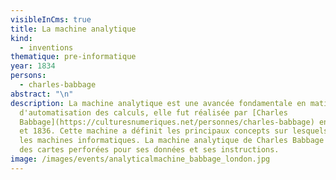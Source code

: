 ```yaml
---
visibleInCms: true
title: La machine analytique
kind:
  - inventions
thematique: pre-informatique
year: 1834
persons:
  - charles-babbage
abstract: "\n"
description: La machine analytique est une avancée fondamentale en matière
  d'automatisation des calculs, elle fut réalisée par [Charles
  Babbage](https://culturesnumeriques.net/personnes/charles-babbage) entre 1834
  et 1836. Cette machine a définit les principaux concepts sur lesquels reposent
  les machines informatiques. La machine analytique de Charles Babbage utilisait
  des cartes perforées pour ses données et ses instructions.
image: /images/events/analyticalmachine_babbage_london.jpg
---
```

